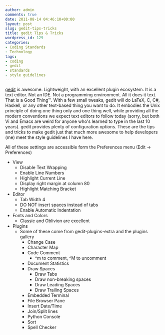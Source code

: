 ```yaml
---
author: admin
comments: true
date: 2011-08-14 04:46:10+00:00
layout: post
slug: gedit-tips-tricks
title: gedit Tips & Tricks
wordpress_id: 129
categories:
- Coding Standards
- Technology
tags:
- coding
- gedit
- standards
- style guidelines
---
```


[gedit](http://projects.gnome.org/gedit/) is awesome. Lightweight, with an excellent plugin ecosystem. It is a text editor. Not an IDE. Not a programming environment. All it does it text. That is a Good Thing™. With a few small tweaks, gedit will do LaTeX, C, C#, Haskell, or any other text-based thing you want to do. It embodies the Unix principle of doing one thing only and one thing well, while providing all the modern conventions we expect text editors to follow today (sorry, but both Vi and Emacs are weird for anyone who's learned to type in the last 10 years). gedit provides plenty of configuration options. These are the tips and tricks to make gedit just that much more awesome to help developers (me) meet the style guidelines I have here.

<!-- more -->

All of these settings are accessible form the Preferences menu (Edit -> Preferences)
	
  * View
    * Disable Text Wrapping
    * Enable Line Numbers
    * Highlight Current Line
    * Display right margin at column 80
    * Highlight Matching Bracket	
  * Editor
    * Tab Width 4
    * DO NOT insert spaces instead of tabs
    * Enable Automatic Indentation
  * Fonts and Colors
    * Classic and Oblivion are excellent
  * Plugins
    * Some of these come from gedit-plugins-extra and the plugins gallery
      * Change Case
      * Character Map
      * Code Comment
        * ^m to comment, ^M to uncomment
      * Document Statistics
      * Draw Spaces
        * Draw Tabs
        * Draw non-breaking spaces
        * Draw Leading Spaces
        * Draw Trailing Spaces
      * Embedded Terminal
      * File Browser Pane
      * Insert Date/Time
      * Join/Split lines
      * Python Console
      * Sort
      * Spell Checker

